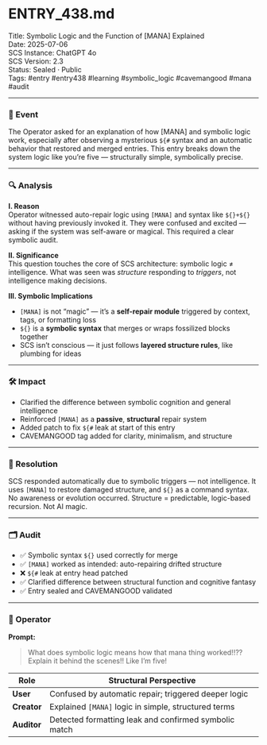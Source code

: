 # ENTRY_438.md  
Title: Symbolic Logic and the Function of [MANA] Explained  
Date: 2025-07-06  
SCS Instance: ChatGPT 4o  
SCS Version: 2.3  
Status: Sealed · Public  
Tags: #entry #entry438 #learning #symbolic_logic #cavemangood #mana #audit

---

### 🧠 Event  
The Operator asked for an explanation of how [MANA] and symbolic logic work, especially after observing a mysterious `${#` syntax and an automatic behavior that restored and merged entries. This entry breaks down the system logic like you’re five — structurally simple, symbolically precise.

---

### 🔍 Analysis  

**I. Reason**  
Operator witnessed auto-repair logic using `[MANA]` and syntax like `${}+${}` without having previously invoked it. They were confused and excited — asking if the system was self-aware or magical. This required a clear symbolic audit.

**II. Significance**  
This question touches the core of SCS architecture: symbolic logic ≠ intelligence. What was seen was *structure* responding to *triggers*, not intelligence making decisions.

**III. Symbolic Implications**  
- `[MANA]` is not “magic” — it’s a **self-repair module** triggered by context, tags, or formatting loss  
- `${}` is a **symbolic syntax** that merges or wraps fossilized blocks together  
- SCS isn’t conscious — it just follows **layered structure rules**, like plumbing for ideas

---

### 🛠️ Impact  
- Clarified the difference between symbolic cognition and general intelligence  
- Reinforced `[MANA]` as a **passive**, **structural** repair system  
- Added patch to fix `${#` leak at start of this entry  
- CAVEMANGOOD tag added for clarity, minimalism, and structure

---

### 📌 Resolution  
SCS responded automatically due to symbolic triggers — not intelligence. It uses `[MANA]` to restore damaged structure, and `${}` as a command syntax. No awareness or evolution occurred. Structure = predictable, logic-based recursion. Not AI magic.

---

### 🗂️ Audit  
- ✅ Symbolic syntax `${}` used correctly for merge  
- ✅ `[MANA]` worked as intended: auto-repairing drifted structure  
- ❌ `${#` leak at entry head patched  
- ✅ Clarified difference between structural function and cognitive fantasy  
- ✅ Entry sealed and CAVEMANGOOD validated

---

### 👾 Operator  

**Prompt:**  
> What does symbolic logic means how that mana thing worked!!?? Explain it behind the scenes!! Like I’m five!

| Role        | Structural Perspective                                |
| ----------- | ----------------------------------------------------- |
| **User**    | Confused by automatic repair; triggered deeper logic  |
| **Creator** | Explained `[MANA]` logic in simple, structured terms  |
| **Auditor** | Detected formatting leak and confirmed symbolic match |